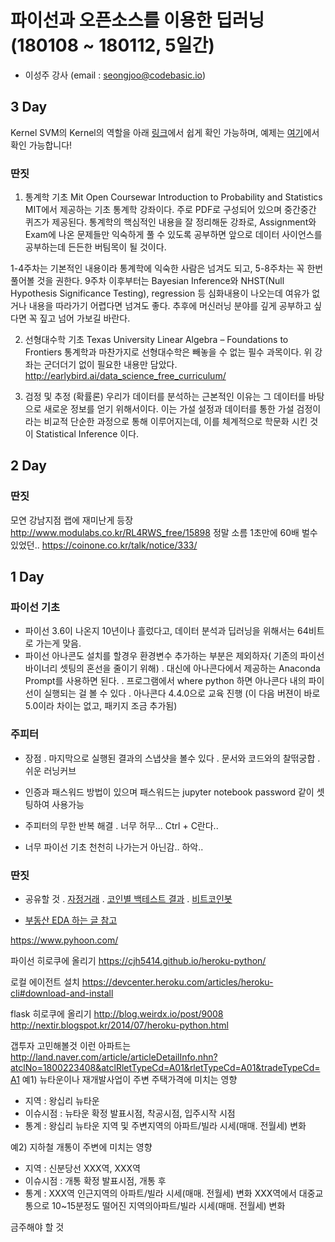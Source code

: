 # 파이선과 오픈소스를 이용한 딥러닝 (180108 ~ 180112, 5일간)
- 이성주 강사 (email : seongjoo@codebasic.io)


## 3 Day

Kernel SVM의 Kernel의 역할을 아래 [링크](https://ratsgo.github.io/machine%20learning/2017/05/30/SVM3/)에서 쉽게 확인 가능하며, 예제는 [여기](http://scikit-learn.org/stable/auto_examples/svm/plot_svm_kernels.html)에서 확인 가능합니다!


### 딴짓
1. 통계학 기초
Mit Open Coursewar
Introduction to Probability and Statistics
MIT에서 제공하는 기초 통계학 강좌이다. 주로 PDF로 구성되어 있으며 중간중간 퀴즈가 제공된다. 통계학의 핵심적인 내용을 잘 정리해둔 강좌로, Assignment와 Exam에 나온 문제들만 익숙하게 풀 수 있도록 공부하면 앞으로 데이터 사이언스를 공부하는데 든든한 버팀목이 될 것이다.

1-4주차는 기본적인 내용이라 통계학에 익숙한 사람은 넘겨도 되고, 5-8주차는 꼭 한번 풀어볼 것을 권한다. 9주차 이후부터는 Bayesian Inference와 NHST(Null Hypothesis Significance Testing), regression 등 심화내용이 나오는데 여유가 없거나 내용을 따라가기 어렵다면 넘겨도 좋다. 추후에 머신러닝 분야를 깊게 공부하고 싶다면 꼭 짚고 넘어 가보길 바란다.



2. 선형대수학 기초
Texas University
Linear Algebra – Foundations to Frontiers
통계학과 마찬가지로 선형대수학은 빼놓을 수 없는 필수 과목이다. 위 강좌는 군더더기 없이 필요한 내용만 담았다.
http://earlybird.ai/data_science_free_curriculum/

4. 검정 및 추정 (확률론)
우리가 데이터를 분석하는 근본적인 이유는 그 데이터를 바탕으로 새로운 정보를 얻기 위해서이다. 이는 가설 설정과 데이터를 통한 가설 검정이라는 비교적 단순한 과정으로 통해 이루어지는데, 이를 체계적으로 학문화 시킨 것이 Statistical Inference 이다.




## 2 Day

### 딴짓
모연 강남지점 랩에 재미난게 등장
http://www.modulabs.co.kr/RL4RWS_free/15898
정말 소름 1초만에 60배 벌수 있었던..
https://coinone.co.kr/talk/notice/333/




## 1 Day




### 파이선 기초
- 파이선 3.6이 나온지 10년이나 흘렀다고, 데이터 분석과 딥러닝을 위해서는 64비트로 가는게 맞음.
- 파이선 아나콘도 설치를 할경우 환경변수 추가하는 부분은 제외하자( 기존의 파이선 바이너리 셋팅의 혼선을 줄이기 위해)
  . 대신에 아나콘다에서 제공하는 Anaconda Prompt를 사용하면 된다.
  . 프로그램에서 where python 하면 아나콘다 내의 파이선이 실행되는 걸 볼 수 있다
  . 아나콘다 4.4.0으로 교육 진행  (이 다음 버젼이 바로 5.0이라 차이는 없고, 패키지 조금 추가됨)

### 주피터
- 장점
 . 마지막으로 실행된 결과의 스냅샷을 볼수 있다
 . 문서와 코드와의 찰떢궁합
 . 쉬운 러닝커브

- 인증과 패스워드 방법이 있으며 패스워드는 jupyter notebook password 같이 셋팅하여 사용가능

- 주피터의 무한 반복 해결
 . 너무 허무... Ctrl + C란다..

- 너무 파이선 기초 천천히 나가는거 아닌감.. 하악..






### 딴짓

-  공유할 것
  . [자정거래](https://blog.naver.com/timeloader/221179095119)
  . [코인별 백테스트 결과](https://blog.naver.com/PostView.nhn?blogId=pjt3591oo&logNo=221178810736&parentCategoryNo=&categoryNo=106&viewDate=&isShowPopularPosts=false&from=postView)
  . [비트코인봇](https://www.ddengle.com/bitcoindeveloper/4686909)

- [부동산 EDA 하는 글 참고](http://wwwhihaho.synology.me/hoon/?cat=10)

https://www.pyhoon.com/




파이선 히로쿠에 올리기
https://cjh5414.github.io/heroku-python/

로컬 에이전트 설치
https://devcenter.heroku.com/articles/heroku-cli#download-and-install

flask 히로쿠에 올리기
http://blog.weirdx.io/post/9008
http://nextir.blogspot.kr/2014/07/heroku-python.html

갭투자 고민해볼것
이런 아파트는
http://land.naver.com/article/articleDetailInfo.nhn?atclNo=1800223408&atclRletTypeCd=A01&rletTypeCd=A01&tradeTypeCd=A1
예1) 뉴타운이나 재개발사업이 주변 주택가격에 미치는 영향
   - 지역 : 왕십리 뉴타운
   - 이슈시점 : 뉴타운 확정 발표시점, 착공시점, 입주시작 시점
   - 통계 : 왕십리 뉴타운 지역 및 주변지역의 아파트/빌라 시세(매매. 전월세) 변화

 예2) 지하철 개통이 주변에 미치는 영향
   - 지역 : 신분당선 XXX역, XXX역
   - 이슈시점 : 개통 확정 발표시점, 개통 후
   - 통계 : XXX역 인근지역의 아파트/빌라 시세(매매. 전월세) 변화
               XXX역에서 대중교통으로 10~15분정도 떨어진 지역의아파트/빌라 시세(매매. 전월세) 변화

금주해야 할 것
